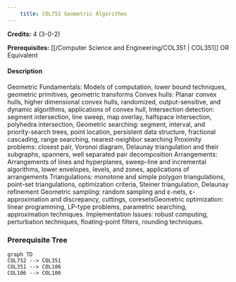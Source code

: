 ```yaml
---
    title: COL752 Geometric Algorithms
---
```

**Credits:** 4 (3-0-2)



**Prerequisites:** [[/Computer Science and Engineering/COL351 | COL351]] OR Equivalent

#### Description 
Geometric Fundamentals: Models of computation, lower bound techniques, geometric primitives, geometric transforms Convex hulls: Planar convex hulls, higher dimensional convex hulls, randomized, output-sensitive, and dynamic algorithms, applications of convex hull, Intersection detection: segment intersection, line sweep, map overlay, halfspace intersection, polyhedra intersection, Geometric searching: segment, interval, and priority-search trees, point location, persistent data structure, fractional cascading, range searching, nearest-neighbor searching Proximity problems: closest pair, Voronoi diagram, Delaunay triangulation and their subgraphs, spanners, well separated pair decomposition Arrangements: Arrangements of lines and hyperplanes, sweep-line and incremental algorithms, lower envelopes, levels, and zones, applications of arrangements Triangulations: monotone and simple polygon triangulations, point-set triangulations, optimization criteria, Steiner triangulation, Delaunay refinement Geometric sampling: random sampling and ε-nets, ε-approximation and discrepancy, cuttings, coresetsGeometric optimization: linear programming, LP-type problems, parametric searching, approximation techniques. Implementation Issues: robust computing, perturbation techniques, floating-point filters, rounding techniques.

### Prerequisite Tree

```mermaid
graph TD
COL752 --> COL351
COL351 --> COL106
COL106 --> COL100
```